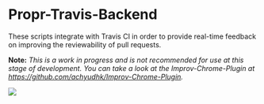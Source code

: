 # Propr-Travis-Backend

These scripts integrate with Travis CI in order to provide real-time feedback on improving the reviewability of pull requests.

**Note:** *This is a work in progress and is not recommended for use at this stage of development. You can take a look at the Improv-Chrome-Plugin at https://github.com/achyudhk/Improv-Chrome-Plugin.*

![](https://raw.githubusercontent.com/achyudhk/Code-Change-Reviewability-Plugin/master/doc/screenshot.png)
